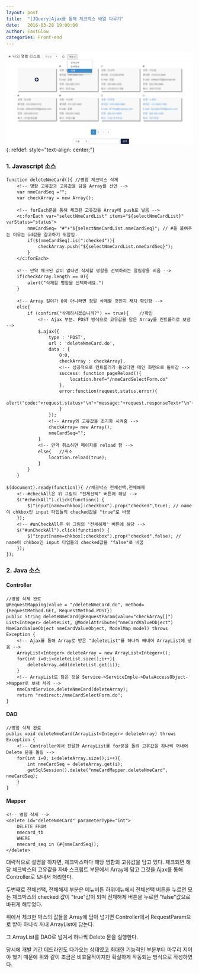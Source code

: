 ```yaml
---
layout: post
title:  "[JQuery]Ajax를 통해 체크박스 배열 다루기"
date:   2016-03-28 19:00:00
author: EastGlow
categories: Front-end
---
```


![](/assets/post/image1.png){: refdef: style="text-align: center;"}


### 1. Javascript 소스
```
function deleteNmeCard(){ //명함 체크박스 삭제
    <!-- 명함 고유값과 고유값을 담을 Array를 선언 -->    
    var nmeCardSeq ="";
    var checkArray = new Array();  
    
    <!-- forEach문을 통해 체크된 고유값을 Array에 push로 넣음 -->
    <c:forEach var="selectNmeCardList" items="${selectNmeCardList}" varStatus="status">
        nmeCardSeq= "#"+"${selectNmeCardList.nmeCardSeq}"; // #을 붙여주는 이유는 id값을 참고하기 위함임.
        if($(nmeCardSeq).is(":checked")){
            checkArray.push("${selectNmeCardList.nmeCardSeq}");            
        }
    </c:forEach>
 
    <!-- 만약 체크된 값이 없다면 삭제할 명함을 선택하라는 알림창을 띄움 -->
    if(checkArray.length == 0){
        alert("삭제할 명함을 선택하세요.")
    }
 
    <!-- Array 길이가 0이 아니라면 정말 삭제할 것인지 재차 확인함 -->
    else{
        if (confirm("삭제하시겠습니까?") == true){    //확인
            <!-- Ajax 부분. POST 방식으로 고유값을 담은 Array를 컨트롤러로 보냄 -->
            $.ajax({
                type : 'POST',
                url : 'deleteNmeCard.do',
                data : {  
                    0:0,
                    checkArray : checkArray},
                    <!-- 성공적으로 컨트롤러가 돌았다면 메인 화면으로 돌아감 -->
                    success: function pageReload(){
                        location.href="/nmeCardSelectForm.do"
                    },
                    error:function(request,status,error){
                        alert("code:"+request.status+"\n"+"message:"+request.responseText+"\n"+"error:"+error);
                    }
                });
                <!-- Array와 고유값을 초기화 시켜줌 -->
                checkArray= new Array();
                nmeCardSeq="";
            }
            <!-- 만약 취소하면 페이지를 reload 함 -->
            else{   //취소    
                location.reload(true);
            }
        }
    }        
            
$(document).ready(function(){ //체크박스 전체선택,전체해제
    <!--#checkAll은 위 그림의 "전체선택" 버튼에 해당 -->
    $("#checkAll").click(function() {
        $("input[name=chkbox]:checkbox").prop("checked",true); // name이 chkbox인 input 타입들의 checked값을 "true"로 바꿈
    });
    <!-- #unCheckAll은 위 그림의 "전체해제" 버튼에 해당 -->
    $("#unCheckAll").click(function() {
        $("input[name=chkbox]:checkbox").prop("checked",false); // name이 chkbox인 input 타입들의 checked값을 "false"로 바꿈
    });
});
```

### 2. Java 소스

#### Controller
```
//명함 삭제 완료
@RequestMapping(value = "/deleteNmeCard.do", method={RequestMethod.GET, RequestMethod.POST})
public String deleteNmeCard(@RequestParam(value="checkArray[]") List<Integer> deleteList, @ModelAttribute("nmeCardValueObject") NmeCardValueObject nmeCardValueObject, ModelMap model) throws Exception {
    <!-- Ajax를 통해 Array로 받은 "deleteList"를 하나씩 빼내어 ArrayList에 넣음 -->
    ArrayList<Integer> deleteArray = new ArrayList<Integer>();
    for(int i=0;i<deleteList.size();i++){
        deleteArray.add(deleteList.get(i));
    }
    <!-- ArrayList로 담은 것을 Service->ServiceImple->DataAccessObject->Mapper로 보내 처리 -->
    nmeCardService.deleteNmeCard(deleteArray);
    return "redirect:/nmeCardSelectForm.do";
}
```

#### DAO
```
//명함 삭제 완료
public void deleteNmeCard(ArrayList<Integer> deleteArray) throws Exception {
    <!-- Controller에서 전달한 ArrayList를 for문을 돌려 고유값을 하나씩 꺼내어 Delete 문을 돌림 -->
    for(int i=0; i<deleteArray.size();i++){
        int nmeCardSeq = deleteArray.get(i);
        getSqlSession().delete("nmeCardMapper.deleteNmeCard", nmeCardSeq);
    }
}
```

#### Mapper
```
<!-- 명함 삭제 -->
<delete id="deleteNmeCard" parameterType="int">
    DELETE FROM
    nmecard_tb
    WHERE
    nmecard_seq in (#{nmeCardSeq});
</delete>
```


대략적으로 설명을 하자면, 체크박스마다 해당 명함의 고유값을 담고 있다. 체크되면 해당 체크박스의 고유값을 자바 스크립트 부분에서 Array에 담고 그것을 Ajax를 통해 Controller로 보내서 처리한다.

두번째로 전체선택, 전체해제 부분은 메뉴버튼 하위메뉴에서 전체선택 버튼을 누르면 모든 체크박스의 checked 값이 "true"값이 되며 전체해제 버튼을 누르면 "false"값으로 바뀌게 해두었다.

위에서 체크한 박스의 값들을 Array에 담아 넘기면 Controller에서 RequestParam으로 받아 하나씩 꺼내 ArrayList에 담는다.

그 ArrayList를 DAO로 넘겨서 하나씩 Delete 문을 실행한다.

당시에 개발 기간 데드라인도 다가오는 상태였고 최대한 기능적인 부분부터 마무리 지어야 했기 때문에 위와 같이 조금은 비효율적이지만 확실하게 작동되는 방식으로 작성하였다.
